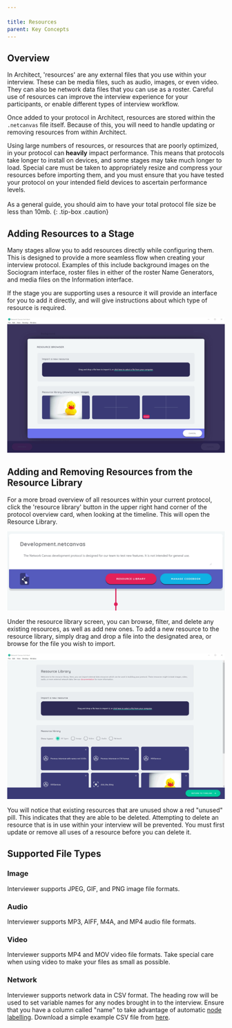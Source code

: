 ```yaml
---

title: Resources
parent: Key Concepts
---
```

## Overview

In Architect, 'resources' are any external files that you use within your interview. These can be media files, such as audio, images, or even video. They can also be network data files that you can use as a roster. Careful use of resources can improve the interview experience for your participants, or enable different types of interview workflow.

Once added to your protocol in Architect, resources are stored within the `.netcanvas` file itself. Because of this, you will need to handle updating or removing resources from within Architect.

Using large numbers of resources, or resources that are poorly optimized, in your protocol can **heavily** impact performance. This means that protocols take longer to install on devices, and some stages may take much longer to load. Special care must be taken to appropriately resize and compress your resources before importing them, and you must ensure that you have tested your protocol on your intended field devices to ascertain performance levels.<br><br>As a general guide, you should aim to have your total protocol file size be less than 10mb.
{: .tip-box .caution}

## Adding Resources to a Stage

Many stages allow you to add resources directly while configuring them. This is designed to provide a more seamless flow when creating your interview protocol. Examples of this include background images on the Sociogram interface, roster files in either of the roster Name Generators, and media files on the Information interface.

If the stage you are supporting uses a resource it will provide an interface for you to add it directly, and will give instructions about which type of resource is required.

![](/assets/img/key-concepts/assets/bg-asset.png)

## Adding and Removing Resources from the Resource Library

For a more broad overview of all resources within your current protocol, click the 'resource library' button in the upper right hand corner of the protocol overview card, when looking at the timeline. This will open the Resource Library.

![image](/assets/img/key-concepts/assets/manage-assets-button.png)

Under the resource library screen, you can browse, filter, and delete any existing resources, as well as add new ones. To add a new resource to the resource library, simply drag and drop a file into the designated area, or browse for the file you wish to import.

![](/assets/img/key-concepts/assets/asset-library.png)

You will notice that existing resources that are unused show a red "unused" pill. This indicates that they are able to be deleted. Attempting to delete an resource that is in use within your interview will be prevented. You must first update or remove all uses of a resource before you can delete it.

## Supported File Types

### Image

Interviewer supports JPEG, GIF, and PNG image file formats.

### Audio

Interviewer supports MP3, AIFF, M4A, and MP4 audio file formats.

### Video

Interviewer supports MP4 and MOV video file formats. Take special care when using video to make your files as small as possible.

### Network

Interviewer supports network data in CSV format. The heading row will be used to set variable names for any nodes brought in to the interview. Ensure that you have a column called "name" to take advantage of automatic [node labelling](./node-labelling.md). Download a simple example CSV file from [here](../../../assets/previousInterview.csv).

